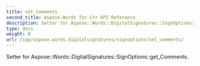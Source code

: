 ```yaml
---
title: set_Comments
second_title: Aspose.Words for C++ API Reference
description: Setter for Aspose::Words::DigitalSignatures::SignOptions::get_Comments. 
type: docs
weight: 0
url: /cpp/aspose.words.digitalsignatures/signoptions/set_comments/
---
```


Setter for Aspose::Words::DigitalSignatures::SignOptions::get_Comments. 

